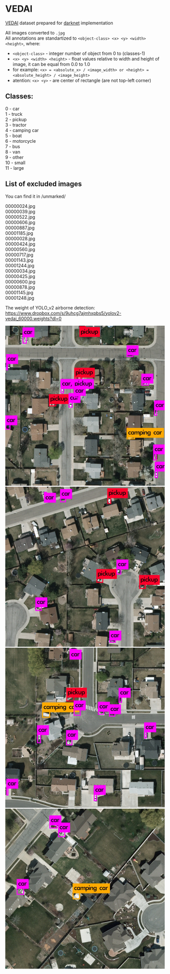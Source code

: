 
# VEDAI

[VEDAI](https://downloads.greyc.fr/vedai/) dataset prepared for [darknet](https://github.com/AlexeyAB/darknet) implementation

All images converted to `.jpg`  
All annotations are standartized to `<object-class> <x> <y> <width> <height>`, where:  

* `<object-class>` - integer number of object from 0 to (classes-1)  
* `<x> <y> <width> <height>` - float values relative to width and height of image, it can be equal from 0.0 to 1.0  
* for example: `<x> = <absolute_x> / <image_width> or <height> = <absolute_height> / <image_height>`  
* atention: `<x> <y>` - are center of rectangle (are not top-left corner)  

## Classes:  

0 - car  
1 - truck  
2 - pickup  
3 - tractor  
4 - camping car  
5 - boat  
6 - motorcycle  
7 - bus  
8 - van  
9 - other  
10 - small  
11 - large  


## List of excluded images  
You can find it in /unmarked/

00000024.jpg  
00000039.jpg  
00000522.jpg  
00000606.jpg  
00000887.jpg  
00001185.jpg  
00000028.jpg  
00000424.jpg  
00000560.jpg  
00000717.jpg  
00001143.jpg  
00001244.jpg  
00000034.jpg  
00000425.jpg  
00000600.jpg  
00000878.jpg  
00001145.jpg  
00001248.jpg

The weight of YOLO_v2 airborne detection:
https://www.dropbox.com/s/9uhcg7ajmhxpbs5/yolov2-vedai_60000.weights?dl=0



![detection](experimental_result/predictions_028.jpg)
![detection](experimental_result/predictions_024.jpg)
![detection](experimental_result/predictions_034.jpg)
![detection](experimental_result/predictions_878.jpg)
